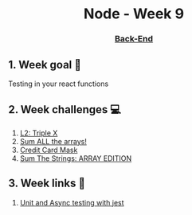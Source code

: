<h1 align="center">Node - Week 9</h1>
<h3 align="center"><a href="https://www.techopedia.com/definition/29568/back-end-developer" target="_blank">Back-End</a></h3>

## 1. Week goal 🏁
<p>Testing in your react functions</p>

## 2. Week challenges 💻
1. [L2: Triple X](https://www.codewars.com/kata/568dc69683322417eb00002c)
2. [Sum ALL the arrays!](https://www.codewars.com/kata/5594463eaf1701909c0000d4/train/javascript)
3. [Credit Card Mask](https://www.codewars.com/kata/5412509bd436bd33920011bc)
4. [Sum The Strings: ARRAY EDITION](https://www.codewars.com/kata/5966ffb962d030e11a00005a)

## 3. Week links 🔗
1. [Unit and Async testing with jest](https://www.youtube.com/watch?v=7r4xVDI2vho)
